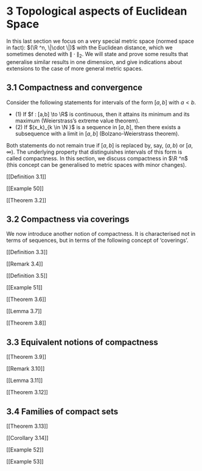 # 3 Topological aspects of Euclidean Space

In this last section we focus on a very special metric space (normed space in fact): $(\R ^n, \|\cdot \|)$ with the Euclidean distance, which we sometimes denoted with $\|\cdot \|_2$. We will state and prove some results that generalise similar results in one dimension, and give indications about extensions to the case of more general metric spaces.

## 3.1 Compactness and convergence

Consider the following statements for intervals of the form $[a,b]$ with $a < b$.

- (1) If $f : [a,b] \to \R$ is continuous, then it attains its minimum and its maximum (Weierstrass’s extreme value theorem).
- (2) If $(x_k)_{k \in \N }$ is a sequence in $[a,b]$, then there exists a subsequence with a limit in $[a,b]$ (Bolzano-Weierstrass theorem).

Both statements do not remain true if $[a,b]$ is replaced by, say, $(a,b)$ or $[a,\infty )$. The underlying property that distinguishes intervals of this form is called compactness. In this section, we discuss compactness in $\R ^n$ (this concept can be generalised to metric spaces with minor changes).

[[Definition 3.1]]

[[Example 50]]

[[Theorem 3.2]]

## 3.2 Compactness via coverings

We now introduce another notion of compactness. It is characterised not in terms of sequences, but in terms of the following concept of ‘coverings’.

[[Definition 3.3]]

[[Remark 3.4]]

[[Definition 3.5]]

[[Example 51]]

[[Theorem 3.6]]

[[Lemma 3.7]]

[[Theorem 3.8]]

## 3.3 Equivalent notions of compactness

[[Theorem 3.9]]

[[Remark 3.10]]

[[Lemma 3.11]]

[[Theorem 3.12]]

## 3.4 Families of compact sets

[[Theorem 3.13]]

[[Corollary 3.14]]

[[Example 52]]

[[Example 53]]
